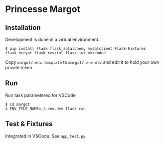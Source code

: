 Princesse Margot
===

## Installation

Development is done in a virtual environment.

```
$ pip install Flask flask_sqlalchemy mysqlclient Flask-Fixtures flask_bcrypt flask_restful flask-jwt-extended
```

Copy `margot/.env.template` to `margot/.env.dev` and edit it to hold your own private token

## Run

Run task parametered for VSCode

```
$ cd margot
$ ENV_FILE_NAME=./.env.dev flask run
```


## Test & Fixtures

Integrated in VSCode. See `app_test.py`.